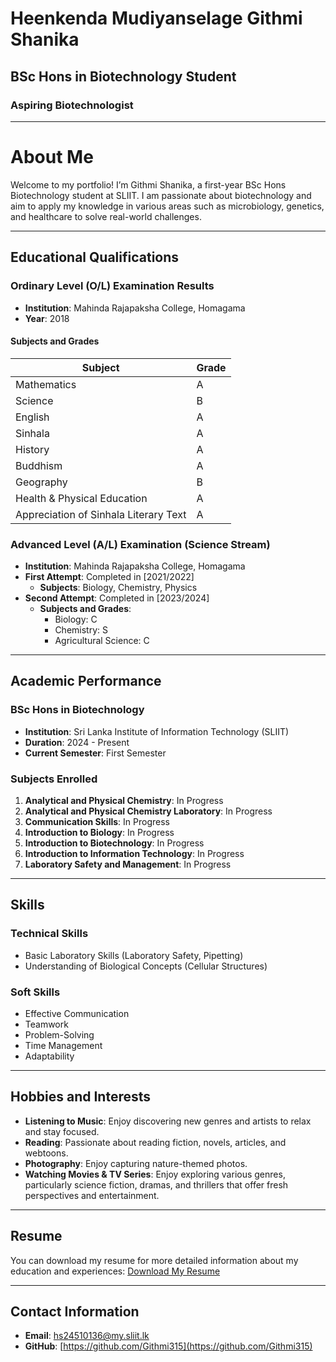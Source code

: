 # Heenkenda Mudiyanselage Githmi Shanika
## BSc Hons in Biotechnology Student
### Aspiring Biotechnologist

---

# About Me
Welcome to my portfolio! I’m Githmi Shanika, a first-year BSc Hons Biotechnology student at SLIIT. I am passionate about biotechnology and aim to apply my knowledge in various areas such as microbiology, genetics, and healthcare to solve real-world challenges.

---

## Educational Qualifications

### Ordinary Level (O/L) Examination Results
- **Institution**: Mahinda Rajapaksha College, Homagama
- **Year**: 2018

#### Subjects and Grades
| Subject                                   | Grade |
|-------------------------------------------|-------|
| Mathematics                               | A     |
| Science                                   | B     |
| English                                   | A     |
| Sinhala                                   | A     |
| History                                   | A     |
| Buddhism                                  | A     |
| Geography                                 | B     |
| Health & Physical Education               | A     |
| Appreciation of Sinhala Literary Text     | A     |

### Advanced Level (A/L) Examination (Science Stream)
- **Institution**: Mahinda Rajapaksha College, Homagama
- **First Attempt**: Completed in [2021/2022]
  - **Subjects**: Biology, Chemistry, Physics
- **Second Attempt**: Completed in [2023/2024]
  - **Subjects and Grades**:
    - Biology: C
    - Chemistry: S
    - Agricultural Science: C

---

## Academic Performance

### BSc Hons in Biotechnology
- **Institution**: Sri Lanka Institute of Information Technology (SLIIT)
- **Duration**: 2024 - Present
- **Current Semester**: First Semester

### Subjects Enrolled
1. **Analytical and Physical Chemistry**: In Progress
2. **Analytical and Physical Chemistry Laboratory**: In Progress
3. **Communication Skills**: In Progress
4. **Introduction to Biology**: In Progress
5. **Introduction to Biotechnology**: In Progress
6. **Introduction to Information Technology**: In Progress
7. **Laboratory Safety and Management**: In Progress

---

## Skills

### Technical Skills
- Basic Laboratory Skills (Laboratory Safety, Pipetting)
- Understanding of Biological Concepts (Cellular Structures)

### Soft Skills
- Effective Communication
- Teamwork
- Problem-Solving
- Time Management
- Adaptability

---

## Hobbies and Interests
- **Listening to Music**: Enjoy discovering new genres and artists to relax and stay focused.
- **Reading**: Passionate about reading fiction, novels, articles, and webtoons.
- **Photography**: Enjoy capturing nature-themed photos.
- **Watching Movies & TV Series**: Enjoy exploring various genres, particularly science fiction, dramas, and thrillers that offer fresh perspectives and entertainment.

---

## Resume
You can download my resume for more detailed information about my education and experiences: [Download My Resume](https://github.com/Githmi315/Githmi315.github.io/blob/main/GithmiShanika%20Resume.pdf)

---

## Contact Information
- **Email**: hs24510136@my.sliit.lk
- **GitHub**: [https://github.com/Githmi315](https://github.com/Githmi315)
  
